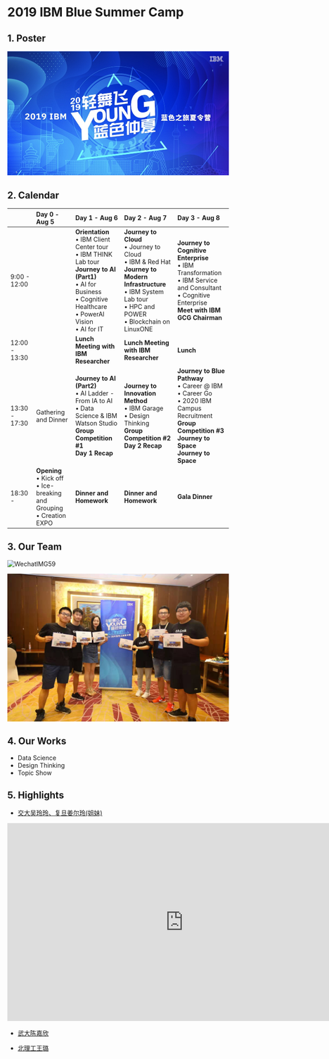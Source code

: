 # 2019 IBM Blue Summer Camp

## 1. Poster

![1565478597673](./utils/1565478597673.jpg)

## 2. Calendar

|               | Day 0 - Aug 5                                                | Day 1 - Aug 6                                                | Day 2 - Aug 7                                                | Day 3 - Aug 8                                                |
| ------------- | :----------------------------------------------------------- | :----------------------------------------------------------- | :----------------------------------------------------------- | :----------------------------------------------------------- |
| 9:00 - 12:00  |                                                              | **Orientation**<br/>• IBM Client Center tour<br/>• IBM THINK Lab tour<br/>**Journey to AI (Part1)**<br/>• AI for Business <br/>• Cognitive Healthcare<br/>• PowerAI Vision<br/>• AI for IT | **Journey to Cloud**<br/>• Journey to Cloud<br/>• IBM & Red Hat<br/>**Journey to Modern Infrastructure**<br/>• IBM System Lab tour<br/>• HPC and POWER<br/>• Blockchain on LinuxONE | **Journey to Cognitive Enterprise**<br/>• IBM Transformation<br/>• IBM Service and Consultant<br/>• Cognitive Enterprise<br/>**Meet with IBM GCG Chairman** |
| 12:00 - 13:30 |                                                              | **Lunch Meeting with IBM Researcher**                        | **Lunch Meeting with IBM Researcher**                        | **Lunch**                                                    |
| 13:30 - 17:30 | Gathering and Dinner                                         | **Journey to AI (Part2)**<br/>• AI Ladder - From IA to AI<br/>• Data Science & IBM Watson Studio<br/>**Group Competition #1<br/>Day 1 Recap** | **Journey to Innovation Method**<br/>• IBM Garage<br/>• Design Thinking<br/>**Group Competition #2**<br/>**Day 2 Recap** | **Journey to Blue Pathway**<br/>• Career @ IBM<br/>• Career Go<br/>• 2020 IBM Campus Recruitment<br/>**Group Competition #3**<br/>**Journey to Space**<br/>**Journey to Space** |
| 18:30 -       | **Opening**<br/>• Kick off<br/>• Ice-breaking and Grouping<br/>• Creation EXPO | **Dinner and Homework**                                      | **Dinner and Homework**                                      | **Gala Dinner**                                              |

## 3. Our Team

![WechatIMG59](./utils/WechatIMG59.jpeg)

![WechatIMG322](./utils/WechatIMG322.jpeg)

## 4. Our Works

- Data Science
- Design Thinking
- Topic Show

## 5. Highlights

- [交大吴玲玲、复旦姜尔玲(姐妹)](./utils/1566341572207334.mp4)

<iframe 
    height=450 
    width=800 
    src="https://www.bilibili.com/video/av64660531/" 
    frameborder=0 
    allowfullscreen>
</iframe>

- [武大陈嘉欣](./utils/1566341580191791.mp4)

- [北理工王璐](./utils/1566341725674020.mp4)

